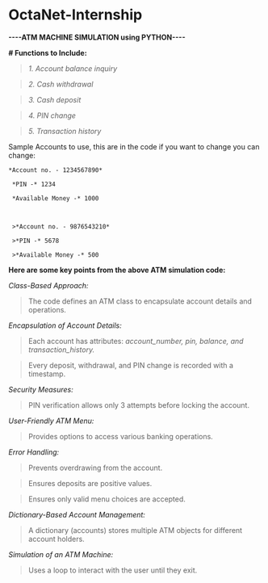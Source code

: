 # OctaNet-Internship

****----ATM MACHINE SIMULATION using PYTHON----****

**# Functions to Include:**

   >*1. Account balance inquiry* 
   
   >*2. Cash withdrawal*
   
   >*3. Cash deposit*    
   
   >*4. PIN change*
   
   >*5. Transaction history*

Sample Accounts to use, this are in the code if you want to change you can change:

        

    *Account no. - 1234567890*
    
     *PIN -* 1234 
    
     *Available Money -* 1000      

     
  
     >*Account no. - 9876543210*
      
     >*PIN -* 5678 
     
     >*Available Money -* 500


**Here are some key points from the above ATM simulation code:**


*Class-Based Approach:*

> The code defines an ATM class to encapsulate account details and operations.

*Encapsulation of Account Details:*

> Each account has attributes: *account_number, pin, balance, and transaction_history.*

> Every deposit, withdrawal, and PIN change is recorded with a timestamp.


*Security Measures:*

> PIN verification allows only 3 attempts before locking the account.


*User-Friendly ATM Menu:*

> Provides options to access various banking operations.

*Error Handling:*

> Prevents overdrawing from the account.

> Ensures deposits are positive values.

> Ensures only valid menu choices are accepted.

*Dictionary-Based Account Management:*

> A dictionary (accounts) stores multiple ATM objects for different account holders.


*Simulation of an ATM Machine:*

> Uses a loop to interact with the user until they exit.



         

